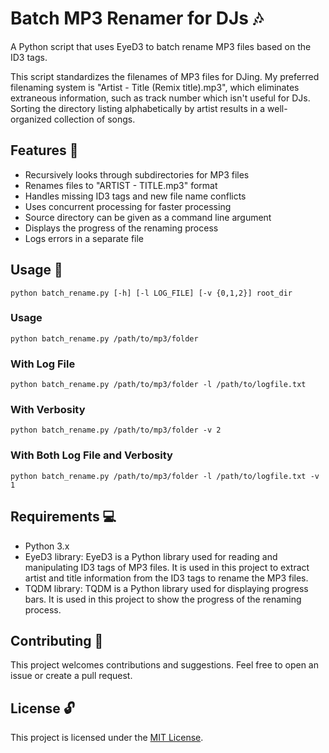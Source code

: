 # Batch MP3 Renamer for DJs 🎶
A Python script that uses EyeD3 to batch rename MP3 files based on the ID3 tags.

This script standardizes the filenames of MP3 files for DJing. My preferred filenaming system is "Artist - Title (Remix title).mp3", which eliminates extraneous information, such as track number which isn't useful for DJs. Sorting the directory listing alphabetically by artist results in a well-organized collection of songs.

## Features 🎉
- Recursively looks through subdirectories for MP3 files
- Renames files to "ARTIST - TITLE.mp3" format
- Handles missing ID3 tags and new file name conflicts
- Uses concurrent processing for faster processing
- Source directory can be given as a command line argument
- Displays the progress of the renaming process
- Logs errors in a separate file

## Usage 📖
```python batch_rename.py [-h] [-l LOG_FILE] [-v {0,1,2}] root_dir```

### Usage
```python batch_rename.py /path/to/mp3/folder```

### With Log File
```python batch_rename.py /path/to/mp3/folder -l /path/to/logfile.txt```

### With Verbosity
```python batch_rename.py /path/to/mp3/folder -v 2```

### With Both Log File and Verbosity
```python batch_rename.py /path/to/mp3/folder -l /path/to/logfile.txt -v 1```

## Requirements 💻
- Python 3.x
- EyeD3 library: EyeD3 is a Python library used for reading and manipulating ID3 tags of MP3 files. It is used in this project to extract artist and title information from the ID3 tags to rename the MP3 files.
- TQDM library: TQDM is a Python library used for displaying progress bars. It is used in this project to show the progress of the renaming process.

## Contributing 🤝
This project welcomes contributions and suggestions. Feel free to open an issue or create a pull request.

## License 🔓
This project is licensed under the [MIT License](https://mit-license.org/).
